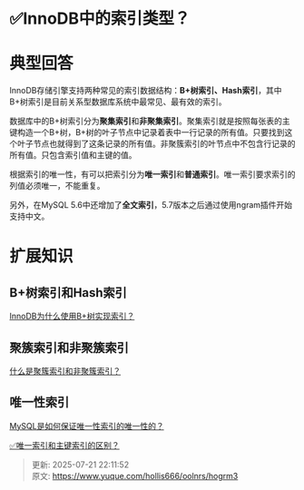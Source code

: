 # ✅InnoDB中的索引类型？

# 典型回答


InnoDB存储引擎支持两种常见的索引数据结构：**B+树索引、Hash索引**，其中B+树索引是目前关系型数据库系统中最常见、最有效的索引。



数据库中的B+树索引分为**聚集索引**和**非聚集索引**。聚集索引就是按照每张表的主键构造一个B+树，B+树的叶子节点中记录着表中一行记录的所有值。只要找到这个叶子节点也就得到了这条记录的所有值。非聚簇索引的叶节点中不包含行记录的所有值。只包含索引值和主键的值。



根据索引的唯一性，有可以把索引分为**唯一索引**和**普通索引**。唯一索引要求索引的列值必须唯一，不能重复。



另外，在MySQL 5.6中还增加了**全文索引**，5.7版本之后通过使用ngram插件开始支持中文。



# 扩展知识
## B+树索引和Hash索引
[InnoDB为什么使用B+树实现索引？](https://www.yuque.com/hollis666/oolnrs/uh3cy1)

## 聚簇索引和非聚簇索引


[什么是聚簇索引和非聚簇索引？](https://www.yuque.com/hollis666/oolnrs/le8gbo472cpxv63z)



## 唯一性索引


[MySQL是如何保证唯一性索引的唯一性的？](https://www.yuque.com/hollis666/oolnrs/gliyvzp21uq8uakh)



[✅唯一索引和主键索引的区别？](https://www.yuque.com/hollis666/oolnrs/mot9do3w6rh5u03t)







> 更新: 2025-07-21 22:11:52  
> 原文: <https://www.yuque.com/hollis666/oolnrs/hogrm3>